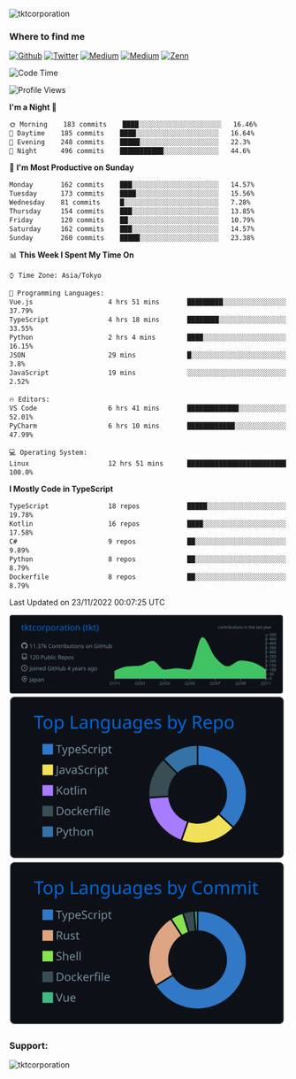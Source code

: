 <p align="left"> <img src="https://komarev.com/ghpvc/?username=tktcorporation&label=Profile%20views&color=0e75b6&style=flat" alt="tktcorporation" /> </p>

<h3>Where to find me</h3>
<p>
<a href="https://github.com/tktcorporation" target="_blank"><img alt="Github" src="https://img.shields.io/badge/GitHub-%2312100E.svg?&style=for-the-badge&logo=Github&logoColor=white" /></a>
<a href="https://twitter.com/tktcorporation" target="_blank"><img alt="Twitter" src="https://img.shields.io/badge/twitter-%231DA1F2.svg?&style=for-the-badge&logo=twitter&logoColor=white" /></a>
<a href="https://www.linkedin.com/in/tktcorporation" target="_blank"><img alt="Medium" src="https://img.shields.io/badge/linkdin-0a66c2.svg?&style=for-the-badge&logo=linkedin&logoColor=white" /></a>
<a href="https://qiita.com/tktcorporation" target="_blank"><img alt="Medium" src="https://img.shields.io/badge/qiita-55C500.svg?&style=for-the-badge&logo=qiita&logoColor=white" /></a>
<a href="https://zenn.dev/tktcorporation" target="_blank"><img alt="Zenn" src="https://img.shields.io/badge/Zenn-3EA8FF.svg?&style=for-the-badge&logo=Zenn&logoColor=white" /></a>
</p>
  
<!--START_SECTION:waka-->
![Code Time](http://img.shields.io/badge/Code%20Time-732%20hrs%2030%20mins-blue)

![Profile Views](http://img.shields.io/badge/Profile%20Views-0-blue)

**I'm a Night 🦉** 

```text
🌞 Morning    183 commits    ████░░░░░░░░░░░░░░░░░░░░░   16.46% 
🌆 Daytime    185 commits    ████░░░░░░░░░░░░░░░░░░░░░   16.64% 
🌃 Evening    248 commits    █████░░░░░░░░░░░░░░░░░░░░   22.3% 
🌙 Night      496 commits    ███████████░░░░░░░░░░░░░░   44.6%

```
📅 **I'm Most Productive on Sunday** 

```text
Monday       162 commits    ███░░░░░░░░░░░░░░░░░░░░░░   14.57% 
Tuesday      173 commits    ████░░░░░░░░░░░░░░░░░░░░░   15.56% 
Wednesday    81 commits     █░░░░░░░░░░░░░░░░░░░░░░░░   7.28% 
Thursday     154 commits    ███░░░░░░░░░░░░░░░░░░░░░░   13.85% 
Friday       120 commits    ██░░░░░░░░░░░░░░░░░░░░░░░   10.79% 
Saturday     162 commits    ███░░░░░░░░░░░░░░░░░░░░░░   14.57% 
Sunday       260 commits    █████░░░░░░░░░░░░░░░░░░░░   23.38%

```


📊 **This Week I Spent My Time On** 

```text
⌚︎ Time Zone: Asia/Tokyo

💬 Programming Languages: 
Vue.js                   4 hrs 51 mins       █████████░░░░░░░░░░░░░░░░   37.79% 
TypeScript               4 hrs 18 mins       ████████░░░░░░░░░░░░░░░░░   33.55% 
Python                   2 hrs 4 mins        ████░░░░░░░░░░░░░░░░░░░░░   16.15% 
JSON                     29 mins             █░░░░░░░░░░░░░░░░░░░░░░░░   3.8% 
JavaScript               19 mins             ░░░░░░░░░░░░░░░░░░░░░░░░░   2.52%

🔥 Editors: 
VS Code                  6 hrs 41 mins       █████████████░░░░░░░░░░░░   52.01% 
PyCharm                  6 hrs 10 mins       ████████████░░░░░░░░░░░░░   47.99%

💻 Operating System: 
Linux                    12 hrs 51 mins      █████████████████████████   100.0%

```

**I Mostly Code in TypeScript** 

```text
TypeScript               18 repos            █████░░░░░░░░░░░░░░░░░░░░   19.78% 
Kotlin                   16 repos            ████░░░░░░░░░░░░░░░░░░░░░   17.58% 
C#                       9 repos             ██░░░░░░░░░░░░░░░░░░░░░░░   9.89% 
Python                   8 repos             ██░░░░░░░░░░░░░░░░░░░░░░░   8.79% 
Dockerfile               8 repos             ██░░░░░░░░░░░░░░░░░░░░░░░   8.79%

```



 Last Updated on 23/11/2022 00:07:25 UTC
<!--END_SECTION:waka-->

[![](https://raw.githubusercontent.com/tktcorporation/tktcorporation/master/profile-summary-card-output/github_dark/0-profile-details.svg)](https://github.com/vn7n24fzkq/github-profile-summary-cards)
[![](https://raw.githubusercontent.com/tktcorporation/tktcorporation/master/profile-summary-card-output/github_dark/1-repos-per-language.svg)](https://github.com/vn7n24fzkq/github-profile-summary-cards) [![](https://raw.githubusercontent.com/tktcorporation/tktcorporation/master/profile-summary-card-output/github_dark/2-most-commit-language.svg)](https://github.com/vn7n24fzkq/github-profile-summary-cards)

<h3 align="left">Support:</h3>
<p><a href="https://www.buymeacoffee.com/tktcorporation"> <img align="left" src="https://cdn.buymeacoffee.com/buttons/v2/default-yellow.png" height="50" width="210" alt="tktcorporation" /></a></p><br><br>

